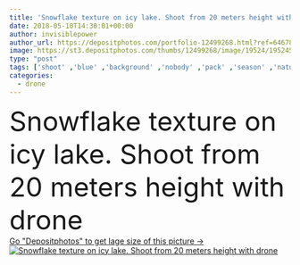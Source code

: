 ```yaml
---
title: 'Snowflake texture on icy lake. Shoot from 20 meters height with drone  '
date: 2018-05-10T14:30:01+00:00
author: invisiblepower
author_url: https://depositphotos.com/portfolio-12499268.html?ref=64678756
image: https://st3.depositphotos.com/thumbs/12499268/image/19524/195245606/api_thumb_450.jpg?forcejpeg=true
type: "post"
tags: ['shoot' ,'blue' ,'background' ,'nobody' ,'pack' ,'season' ,'nature' ,'abstract' ,'texture' ,'natural' ,'dangerous' ,'weather' ,'cold' ,'snowflake' ,'frost' ,'snow' ,'freeze' ,'icy' ,'ice' ,'frozen' ,'snowy' ,'height' ,'lake' ,'meters' ,'climate' ,'above' ,'arctic' ,'polar' ,'aerial' ,'from' ,'20' ,'drone' ,'top view' ]
categories: 
  - drone
---
```

<div aling="center">
            <font size="60"> Snowflake texture on icy lake. Shoot from 20 meters height with drone</font>   
</div>
<div>
    <a href='https://st3.depositphotos.com/thumbs/12499268/image/19524/195245606/api_thumb_450.jpg?forcejpeg=true?ref=64678756' target=_blank > Go "Depositphotos" to get lage size of this picture ->
        <img href='https://st3.depositphotos.com/thumbs/12499268/image/19524/195245606/api_thumb_450.jpg?forcejpeg=true?ref=64678756' src='https://st3.depositphotos.com/12499268/19524/i/950/depositphotos_195245606-stock-photo-snowflake-texture-icy-lake-shoot.jpg?forcejpeg=true' alt='Snowflake texture on icy lake. Shoot from 20 meters height with drone' >
    </a>
</div>
